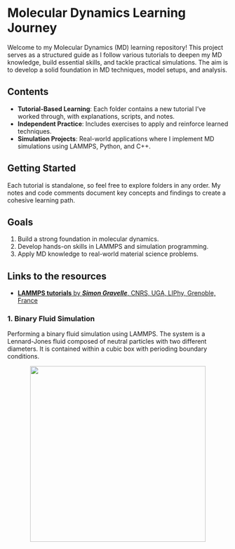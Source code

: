 # Molecular Dynamics Learning Journey

Welcome to my Molecular Dynamics (MD) learning repository! This project serves as a structured guide as I follow various tutorials to deepen my MD knowledge, build essential skills, and tackle practical simulations. The aim is to develop a solid foundation in MD techniques, model setups, and analysis.

## Contents

- **Tutorial-Based Learning**: Each folder contains a new tutorial I’ve worked through, with explanations, scripts, and notes.
- **Independent Practice**: Includes exercises to apply and reinforce learned techniques.
- **Simulation Projects**: Real-world applications where I implement MD simulations using LAMMPS, Python, and C++.

## Getting Started

Each tutorial is standalone, so feel free to explore folders in any order. My notes and code comments document key concepts and findings to create a cohesive learning path.

## Goals

1. Build a strong foundation in molecular dynamics.
2. Develop hands-on skills in LAMMPS and simulation programming.
3. Apply MD knowledge to real-world material science problems.

## Links to the resources

- [**LAMMPS tutorials** by ***Simon Gravelle***, CNRS, UGA, LIPhy, Grenoble, France](https://lammpstutorials.github.io/index.html)

### 1. Binary Fluid Simulation
Performing a binary fluid simulation using LAMMPS. The system is a Lennard-Jones fluid composed of neutral particles with two different diameters. It is contained within a cubic box with perioding boundary conditions.
<p align="center">
<img src="https://github.com/sleipnir029/Molecular-Dynamics-Simulation/blob/main/BinaryFluid/movies/binaryfluid.gif" width="400" height="400"/>